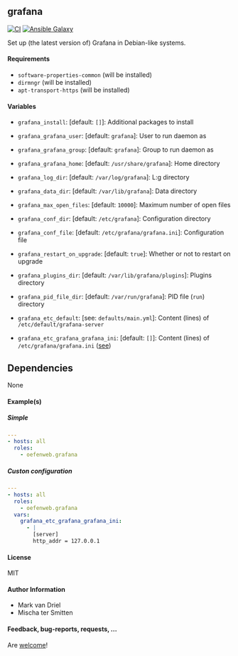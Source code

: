 ## grafana

[![CI](https://github.com/Oefenweb/ansible-grafana/workflows/CI/badge.svg)](https://github.com/Oefenweb/ansible-influxdb/actions?query=workflow%3ACI)
[![Ansible Galaxy](http://img.shields.io/badge/ansible--galaxy-grafana-blue.svg)](https://galaxy.ansible.com/Oefenweb/grafana)

Set up (the latest version of) Grafana in Debian-like systems.

#### Requirements

* `software-properties-common` (will be installed)
* `dirmngr` (will be installed)
* `apt-transport-https` (will be installed)

#### Variables

* `grafana_install`: [default: `[]`]: Additional packages to install

* `grafana_grafana_user`: [default: `grafana`]: User to run daemon as
* `grafana_grafana_group`: [default: `grafana`]: Group to run daemon as
* `grafana_grafana_home`: [default: `/usr/share/grafana`]: Home directory
* `grafana_log_dir`: [default: `/var/log/grafana`]: L:g directory
* `grafana_data_dir`: [default: `/var/lib/grafana`]: Data directory
* `grafana_max_open_files`: [default: `10000`]: Maximum number of open files
* `grafana_conf_dir`: [default: `/etc/grafana`]: Configuration directory
* `grafana_conf_file`: [default: `/etc/grafana/grafana.ini`]: Configuration file
* `grafana_restart_on_upgrade`: [default: `true`]: Whether or not to restart on upgrade
* `grafana_plugins_dir`: [default: `/var/lib/grafana/plugins`]: Plugins directory
* `grafana_pid_file_dir`: [default: `/var/run/grafana`]: PID file (`run`) directory

* `grafana_etc_default`: [see: `defaults/main.yml`]: Content (lines) of `/etc/default/grafana-server`

* `grafana_etc_grafana_grafana_ini`: [default: `[]`]: Content (lines) of `/etc/grafana/grafana.ini` ([see](https://github.com/grafana/grafana/blob/master/conf/sample.ini))

## Dependencies

None

#### Example(s)

##### Simple

```yaml
---
- hosts: all
  roles:
    - oefenweb.grafana
```

##### Custon configuration

```yaml
---
- hosts: all
  roles:
    - oefenweb.grafana
  vars:
    grafana_etc_grafana_grafana_ini:
      - |
        [server]
        http_addr = 127.0.0.1
```

#### License

MIT

#### Author Information

* Mark van Driel
* Mischa ter Smitten

#### Feedback, bug-reports, requests, ...

Are [welcome](https://github.com/Oefenweb/ansible-grafana/issues)!
